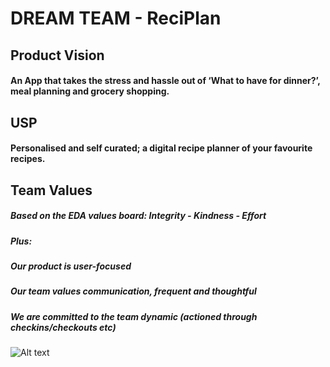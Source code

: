 # DREAM TEAM - ReciPlan

## Product Vision

#### An App that takes the stress and hassle out of ‘What to have for dinner?’, meal planning and grocery shopping.

## USP

#### Personalised and self curated; a digital recipe planner of your favourite recipes.

## Team Values

##### Based on the EDA values board: Integrity - Kindness - Effort
##### Plus:	
##### Our product is user-focused
##### Our team values communication, frequent and thoughtful
##### We are committed to the team dynamic (actioned through checkins/checkouts etc)

![Alt text](https://github.com/pohutukawa-2020/DREAM/blob/master/Dream%20Calendar.png?raw=true "Title")

